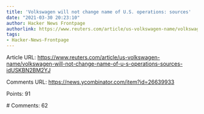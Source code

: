 ```yaml
---
title: 'Volkswagen will not change name of U.S. operations: sources'
date: "2021-03-30 20:23:10"
author: Hacker News Frontpage
authorlink: https://www.reuters.com/article/us-volkswagen-name/volkswagen-will-not-change-name-of-u-s-operations-sources-idUSKBN2BM2YJ
tags:
- Hacker-News-Frontpage
---
```


<p>Article URL: <a href="https://www.reuters.com/article/us-volkswagen-name/volkswagen-will-not-change-name-of-u-s-operations-sources-idUSKBN2BM2YJ">https://www.reuters.com/article/us-volkswagen-name/volkswagen-will-not-change-name-of-u-s-operations-sources-idUSKBN2BM2YJ</a></p>
<p>Comments URL: <a href="https://news.ycombinator.com/item?id=26639933">https://news.ycombinator.com/item?id=26639933</a></p>
<p>Points: 91</p>
<p># Comments: 62</p>
